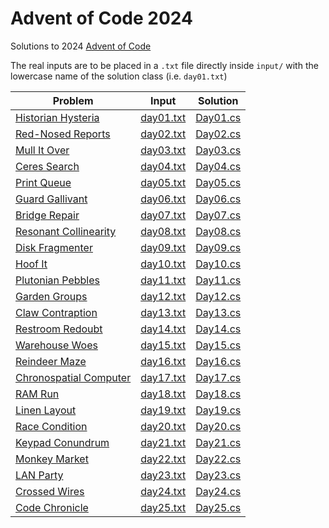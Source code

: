 # Advent of Code 2024

Solutions to 2024 [Advent of Code](https://adventofcode.com)

The real inputs are to be placed in a `.txt` file directly inside `input/` with the lowercase name of the solution class (i.e. `day01.txt`)

| Problem                                                        | Input                                | Solution                       |
|----------------------------------------------------------------|--------------------------------------|--------------------------------|
| [Historian Hysteria](https://adventofcode.com/2024/day/1)      | [day01.txt](input/samples/day01.txt) | [Day01.cs](Solutions/Day01.cs) |
| [Red-Nosed Reports](https://adventofcode.com/2024/day/2)       | [day02.txt](input/samples/day02.txt) | [Day02.cs](Solutions/Day02.cs) |
| [Mull It Over](https://adventofcode.com/2024/day/3)            | [day03.txt](input/samples/day03.txt) | [Day03.cs](Solutions/Day03.cs) |
| [Ceres Search](https://adventofcode.com/2024/day/4)            | [day04.txt](input/samples/day04.txt) | [Day04.cs](Solutions/Day04.cs) |
| [Print Queue](https://adventofcode.com/2024/day/5)             | [day05.txt](input/samples/day05.txt) | [Day05.cs](Solutions/Day05.cs) |
| [Guard Gallivant](https://adventofcode.com/2024/day/6)         | [day06.txt](input/samples/day06.txt) | [Day06.cs](Solutions/Day06.cs) |
| [Bridge Repair](https://adventofcode.com/2024/day/7)           | [day07.txt](input/samples/day07.txt) | [Day07.cs](Solutions/Day07.cs) |
| [Resonant Collinearity](https://adventofcode.com/2024/day/8)   | [day08.txt](input/samples/day08.txt) | [Day08.cs](Solutions/Day08.cs) |
| [Disk Fragmenter](https://adventofcode.com/2024/day/9)         | [day09.txt](input/samples/day09.txt) | [Day09.cs](Solutions/Day09.cs) |
| [Hoof It](https://adventofcode.com/2024/day/10)                | [day10.txt](input/samples/day10.txt) | [Day10.cs](Solutions/Day10.cs) |
| [Plutonian Pebbles](https://adventofcode.com/2024/day/11)      | [day11.txt](input/samples/day11.txt) | [Day11.cs](Solutions/Day11.cs) |
| [Garden Groups](https://adventofcode.com/2024/day/12)          | [day12.txt](input/samples/day12.txt) | [Day12.cs](Solutions/Day12.cs) |
| [Claw Contraption](https://adventofcode.com/2024/day/13)       | [day13.txt](input/samples/day13.txt) | [Day13.cs](Solutions/Day13.cs) |
| [Restroom Redoubt](https://adventofcode.com/2024/day/14)       | [day14.txt](input/samples/day14.txt) | [Day14.cs](Solutions/Day14.cs) |
| [Warehouse Woes](https://adventofcode.com/2024/day/15)         | [day15.txt](input/samples/day15.txt) | [Day15.cs](Solutions/Day15.cs) |
| [Reindeer Maze](https://adventofcode.com/2024/day/16)          | [day16.txt](input/samples/day16.txt) | [Day16.cs](Solutions/Day16.cs) |
| [Chronospatial Computer](https://adventofcode.com/2024/day/17) | [day17.txt](input/samples/day17.txt) | [Day17.cs](Solutions/Day17.cs) |
| [RAM Run](https://adventofcode.com/2024/day/18)                | [day18.txt](input/samples/day18.txt) | [Day18.cs](Solutions/Day18.cs) |
| [Linen Layout](https://adventofcode.com/2024/day/19)           | [day19.txt](input/samples/day19.txt) | [Day19.cs](Solutions/Day19.cs) |
| [Race Condition](https://adventofcode.com/2024/day/20)         | [day20.txt](input/samples/day20.txt) | [Day20.cs](Solutions/Day20.cs) |
| [Keypad Conundrum](https://adventofcode.com/2024/day/21)       | [day21.txt](input/samples/day21.txt) | [Day21.cs](Solutions/Day21.cs) |
| [Monkey Market](https://adventofcode.com/2024/day/22)          | [day22.txt](input/samples/day22.txt) | [Day22.cs](Solutions/Day22.cs) |
| [LAN Party](https://adventofcode.com/2024/day/23)              | [day23.txt](input/samples/day23.txt) | [Day23.cs](Solutions/Day23.cs) |
| [Crossed Wires](https://adventofcode.com/2024/day/24)          | [day24.txt](input/samples/day24.txt) | [Day24.cs](Solutions/Day24.cs) |
| [Code Chronicle](https://adventofcode.com/2024/day/25)         | [day25.txt](input/samples/day25.txt) | [Day25.cs](Solutions/Day25.cs) |